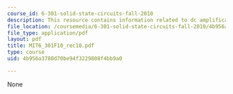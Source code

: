 ```yaml
---
course_id: 6-301-solid-state-circuits-fall-2010
description: This resource contains information related to dc amplification.
file_location: /coursemedia/6-301-solid-state-circuits-fall-2010/4b956a3780d70be94f3229808f4bb9a0_MIT6_301F10_rec10.pdf
file_type: application/pdf
layout: pdf
title: MIT6_301F10_rec10.pdf
type: course
uid: 4b956a3780d70be94f3229808f4bb9a0

---
```

None